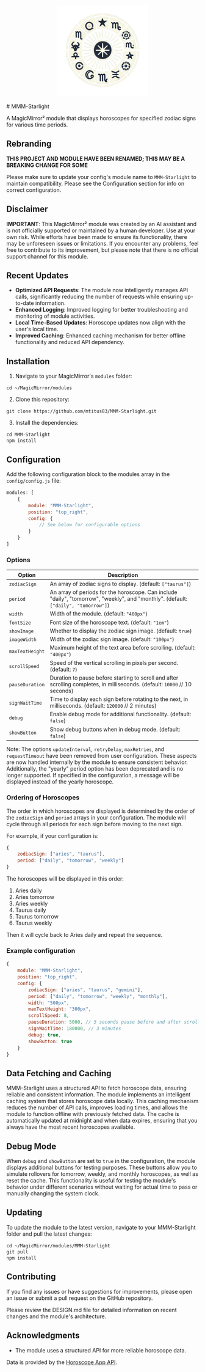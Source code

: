 <p align="center">
  <img src="https://github.com/mtitus83/MMM-Starlight/blob/devel/assets/starlight-icon-docs.png" alt="Starlight Icon" width="240" height="240">
</p>
# MMM-Starlight


A MagicMirror² module that displays horoscopes for specified zodiac signs for various time periods.

## Rebranding

**THIS PROJECT AND MODULE HAVE BEEN RENAMED; THIS MAY BE A BREAKING CHANGE FOR SOME** 

Please make sure to update your config's module name to `MMM-Starlight` to maintain compatibility. Please see the Configuration section for info on correct configuration.

## Disclaimer

**IMPORTANT**: This MagicMirror² module was created by an AI assistant and is not officially supported or maintained by a human developer. Use at your own risk. While efforts have been made to ensure its functionality, there may be unforeseen issues or limitations. If you encounter any problems, feel free to contribute to its improvement, but please note that there is no official support channel for this module.

## Recent Updates

- **Optimized API Requests**: The module now intelligently manages API calls, significantly reducing the number of requests while ensuring up-to-date information.
- **Enhanced Logging**: Improved logging for better troubleshooting and monitoring of module activities.
- **Local Time-Based Updates**: Horoscope updates now align with the user's local time.
- **Improved Caching**: Enhanced caching mechanism for better offline functionality and reduced API dependency.

## Installation

1. Navigate to your MagicMirror's `modules` folder:
```
cd ~/MagicMirror/modules
```
2. Clone this repository:
```
git clone https://github.com/mtitus83/MMM-Starlight.git
```
3. Install the dependencies:
```
cd MMM-Starlight
npm install
```

## Configuration

Add the following configuration block to the modules array in the `config/config.js` file:

```javascript
modules: [
    {
        module: "MMM-Starlight",
        position: "top_right",
        config: {
            // See below for configurable options
        }
    }
]
```

### Options

| Option           | Description                                                                                     |
|------------------|-------------------------------------------------------------------------------------------------|
| `zodiacSign`     | An array of zodiac signs to display. (default: `["taurus"]`)                                    |
| `period`         | An array of periods for the horoscope. Can include "daily", "tomorrow", "weekly", and "monthly". (default: `["daily", "tomorrow"]`) |
| `width`          | Width of the module. (default: `"400px"`)                                                       |
| `fontSize`       | Font size of the horoscope text. (default: `"1em"`)                                             |
| `showImage`      | Whether to display the zodiac sign image. (default: `true`)                                     |
| `imageWidth`     | Width of the zodiac sign image. (default: `"100px"`)                                            |
| `maxTextHeight`  | Maximum height of the text area before scrolling. (default: `"400px"`)                          |
| `scrollSpeed`    | Speed of the vertical scrolling in pixels per second. (default: `7`)                            |
| `pauseDuration`  | Duration to pause before starting to scroll and after scrolling completes, in milliseconds. (default: `10000` // 10 seconds) |
| `signWaitTime`   | Time to display each sign before rotating to the next, in milliseconds. (default: `120000` // 2 minutes) |
| `debug`          | Enable debug mode for additional functionality. (default: `false`)                              |
| `showButton`     | Show debug buttons when in debug mode. (default: `false`)                                       |

Note: The options `updateInterval`, `retryDelay`, `maxRetries`, and `requestTimeout` have been removed from user configuration. These aspects are now handled internally by the module to ensure consistent behavior. Additionally, the "yearly" period option has been deprecated and is no longer supported. If specified in the configuration, a message will be displayed instead of the yearly horoscope.

### Ordering of Horoscopes

The order in which horoscopes are displayed is determined by the order of the `zodiacSign` and `period` arrays in your configuration. The module will cycle through all periods for each sign before moving to the next sign. 

For example, if your configuration is:

```javascript
{
    zodiacSign: ["aries", "taurus"],
    period: ["daily", "tomorrow", "weekly"]
}
```

The horoscopes will be displayed in this order:

1. Aries daily
2. Aries tomorrow
3. Aries weekly
4. Taurus daily
5. Taurus tomorrow
6. Taurus weekly

Then it will cycle back to Aries daily and repeat the sequence.

### Example configuration

```javascript
{
    module: "MMM-Starlight",
    position: "top_right",
    config: {
        zodiacSign: ["aries", "taurus", "gemini"],
        period: ["daily", "tomorrow", "weekly", "monthly"],
        width: "500px",
        maxTextHeight: "300px",
        scrollSpeed: 8,
        pauseDuration: 5000, // 5 seconds pause before and after scrolling
        signWaitTime: 180000, // 3 minutes
        debug: true,
        showButton: true
    }
}
```

## Data Fetching and Caching

MMM-Starlight uses a structured API to fetch horoscope data, ensuring reliable and consistent information. The module implements an intelligent caching system that stores horoscope data locally. This caching mechanism reduces the number of API calls, improves loading times, and allows the module to function offline with previously fetched data. The cache is automatically updated at midnight and when data expires, ensuring that you always have the most recent horoscopes available.

## Debug Mode

When `debug` and `showButton` are set to `true` in the configuration, the module displays additional buttons for testing purposes. These buttons allow you to simulate rollovers for tomorrow, weekly, and monthly horoscopes, as well as reset the cache. This functionality is useful for testing the module's behavior under different scenarios without waiting for actual time to pass or manually changing the system clock.

## Updating

To update the module to the latest version, navigate to your MMM-Starlight folder and pull the latest changes:

```
cd ~/MagicMirror/modules/MMM-Starlight
git pull
npm install
```

## Contributing

If you find any issues or have suggestions for improvements, please open an issue or submit a pull request on the GitHub repository.

Please review the DESIGN.md file for detailed information on recent changes and the module's architecture.

## Acknowledgments

- The module uses a structured API for more reliable horoscope data.

Data is provided by the [Horoscope App API](https://horoscope-app-api.vercel.app/).
